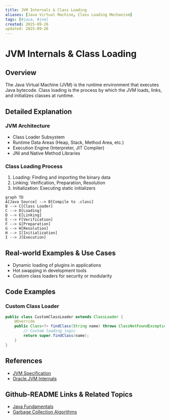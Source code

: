 ```yaml
---
title: JVM Internals & Class Loading
aliases: [Java Virtual Machine, Class Loading Mechanism]
tags: [#java, #jvm]
created: 2025-09-26
updated: 2025-09-26
---
```


# JVM Internals & Class Loading

## Overview

The Java Virtual Machine (JVM) is the runtime environment that executes Java bytecode. Class loading is the process by which the JVM loads, links, and initializes classes at runtime.

## Detailed Explanation

### JVM Architecture

- Class Loader Subsystem
- Runtime Data Areas (Heap, Stack, Method Area, etc.)
- Execution Engine (Interpreter, JIT Compiler)
- JNI and Native Method Libraries

### Class Loading Process

1. Loading: Finding and importing the binary data
2. Linking: Verification, Preparation, Resolution
3. Initialization: Executing static initializers

```mermaid
graph TD
A[Java Source] --> B[Compile to .class]
B --> C[Class Loader]
C --> D[Loading]
D --> E[Linking]
E --> F[Verification]
F --> G[Preparation]
G --> H[Resolution]
H --> I[Initialization]
I --> J[Execution]
```

## Real-world Examples & Use Cases

- Dynamic loading of plugins in applications
- Hot swapping in development tools
- Custom class loaders for security or modularity

## Code Examples

### Custom Class Loader

```java
public class CustomClassLoader extends ClassLoader {
    @Override
    public Class<?> findClass(String name) throws ClassNotFoundException {
        // Custom loading logic
        return super.findClass(name);
    }
}
```

## References

- [JVM Specification](https://docs.oracle.com/javase/specs/jvms/se21/html/)
- [Oracle JVM Internals](https://docs.oracle.com/javase/8/docs/technotes/guides/vm/)

## Github-README Links & Related Topics

- [Java Fundamentals](../java-fundamentals/README.md)
- [Garbage Collection Algorithms](../garbage-collection-algorithms/README.md)
